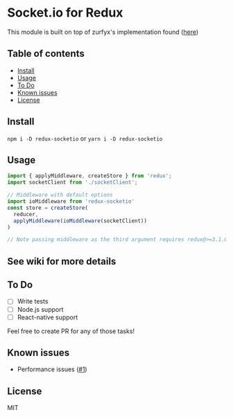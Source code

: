 # Socket.io for Redux

This module is built on top of zurfyx's implementation found ([here](https://stackoverflow.com/questions/37876889/react-redux-and-websockets-with-socket-io))

## Table of contents
* [Install](#install)
* [Usage](#usage)
* [To Do](#to-do)
* [Known issues](#known-issues)
* [License](#license)

## Install
`npm i -D redux-socketio` or `yarn i -D redux-socketio`

## Usage
```javascript
import { applyMiddleware, createStore } from 'redux';
import socketClient from './socketClient';

// Middleware with default options
import ioMiddleware from 'redux-socketio'
const store = createStore(
  reducer,
  applyMiddleware(ioMiddleware(socketClient))
)

// Note passing middleware as the third argument requires redux@>=3.1.0
```

## See wiki for more details 

## To Do
- [ ] Write tests
- [ ] Node.js support
- [ ] React-native support

Feel free to create PR for any of those tasks!

## Known issues
* Performance issues ([#1](https://github.com/pak11273/redux-socketio/issues/1))

## License
MIT
